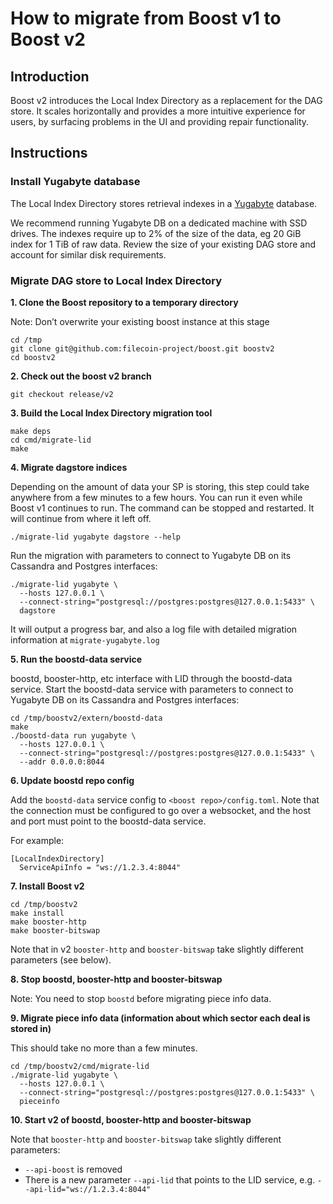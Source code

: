 # How to migrate from Boost v1 to Boost v2

## Introduction

Boost v2 introduces the Local Index Directory as a replacement for the DAG store. It scales horizontally and provides a more intuitive experience for users, by surfacing problems in the UI and providing repair functionality.

## Instructions

### Install Yugabyte database

The Local Index Directory stores retrieval indexes in a [Yugabyte](https://www.yugabyte.com) database.

We recommend running Yugabyte DB on a dedicated machine with SSD drives. The indexes require up to 2% of the size of the data, eg 20 GiB index for 1 TiB of raw data. Review the size of your existing DAG store and account for similar disk requirements.

### Migrate DAG store to Local Index Directory

**1. Clone the Boost repository to a temporary directory**

Note: Don’t overwrite your existing boost instance at this stage

```
cd /tmp
git clone git@github.com:filecoin-project/boost.git boostv2
cd boostv2
```

**2. Check out the boost v2 branch**

```
git checkout release/v2
```

**3. Build the Local Index Directory migration tool**

```
make deps
cd cmd/migrate-lid
make
```

**4. Migrate dagstore indices**

Depending on the amount of data your SP is storing, this step could take anywhere from a few minutes to a few hours. You can run it even while Boost v1 continues to run. The command can be stopped and restarted. It will continue from where it left off.

```
./migrate-lid yugabyte dagstore --help
```

Run the migration with parameters to connect to Yugabyte DB on its Cassandra and Postgres interfaces:

```
./migrate-lid yugabyte \
  --hosts 127.0.0.1 \
  --connect-string="postgresql://postgres:postgres@127.0.0.1:5433" \
  dagstore
```

It will output a progress bar, and also a log file with detailed migration information at `migrate-yugabyte.log`

**5. Run the boostd-data service**

boostd, booster-http, etc interface with LID through the boostd-data service. Start the boostd-data service with parameters to connect to Yugabyte DB on its Cassandra and Postgres interfaces:

```
cd /tmp/boostv2/extern/boostd-data
make
./boostd-data run yugabyte \
  --hosts 127.0.0.1 \
  --connect-string="postgresql://postgres:postgres@127.0.0.1:5433" \
  --addr 0.0.0.0:8044
```

**6. Update boostd repo config**

Add the `boostd-data` service config to `<boost repo>/config.toml`. Note that the connection must be configured to go over a websocket, and the host and port must point to the boostd-data service.

For example:

```
[LocalIndexDirectory]
  ServiceApiInfo = "ws://1.2.3.4:8044"
```

**7. Install Boost v2**

```
cd /tmp/boostv2
make install
make booster-http
make booster-bitswap
```

Note that in v2 `booster-http` and `booster-bitswap` take slightly different parameters (see below).

**8. Stop boostd, booster-http and booster-bitswap**

Note: You need to stop `boostd` before migrating piece info data.

**9. Migrate piece info data (information about which sector each deal is stored in)**

This should take no more than a few minutes.

```
cd /tmp/boostv2/cmd/migrate-lid
./migrate-lid yugabyte \
  --hosts 127.0.0.1 \
  --connect-string="postgresql://postgres:postgres@127.0.0.1:5433" \
  pieceinfo
```

**10. Start v2 of boostd, booster-http and booster-bitswap**

Note that `booster-http` and `booster-bitswap` take slightly different parameters:

* `--api-boost` is removed
* There is a new parameter `--api-lid` that points to the LID service, e.g. `--api-lid="ws://1.2.3.4:8044"`

